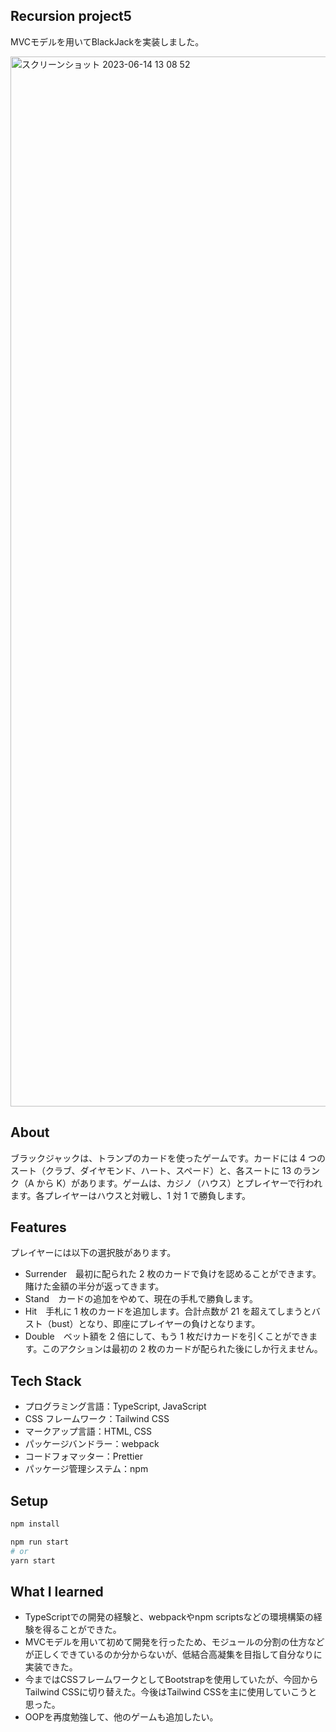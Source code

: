 ## Recursion project5  
MVCモデルを用いてBlackJackを実装しました。

<img width="1680" alt="スクリーンショット 2023-06-14 13 08 52" src="https://github.com/Teradad41/Card_Game/assets/107381511/df12b87e-f32b-42c9-9084-f34caa2cd48b">

## About
ブラックジャックは、トランプのカードを使ったゲームです。カードには 4 つのスート（クラブ、ダイヤモンド、ハート、スペード）と、各スートに 13 のランク（A から K）があります。ゲームは、カジノ（ハウス）とプレイヤーで行われます。各プレイヤーはハウスと対戦し、1 対 1 で勝負します。

## Features
プレイヤーには以下の選択肢があります。
- Surrender　最初に配られた 2 枚のカードで負けを認めることができます。賭けた金額の半分が返ってきます。
- Stand　カードの追加をやめて、現在の手札で勝負します。
- Hit　手札に 1 枚のカードを追加します。合計点数が 21 を超えてしまうとバスト（bust）となり、即座にプレイヤーの負けとなります。
- Double　ベット額を 2 倍にして、もう 1 枚だけカードを引くことができます。このアクションは最初の 2 枚のカードが配られた後にしか行えません。

## Tech Stack
- プログラミング言語：TypeScript, JavaScript
- CSS フレームワーク：Tailwind CSS
- マークアップ言語：HTML, CSS
- パッケージバンドラー：webpack
- コードフォマッター：Prettier
- パッケージ管理システム：npm

## Setup
```zsh
npm install
```
```zsh
npm run start
# or
yarn start
```

## What I learned
- TypeScriptでの開発の経験と、webpackやnpm scriptsなどの環境構築の経験を得ることができた。
- MVCモデルを用いて初めて開発を行ったため、モジュールの分割の仕方などが正しくできているのか分からないが、低結合高凝集を目指して自分なりに実装できた。
- 今まではCSSフレームワークとしてBootstrapを使用していたが、今回からTailwind CSSに切り替えた。今後はTailwind CSSを主に使用していこうと思った。
- OOPを再度勉強して、他のゲームも追加したい。
